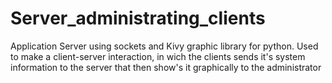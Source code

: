 # Server_administrating_clients
Application Server using sockets and Kivy graphic library for python. Used to make a client-server interaction, in wich the clients sends it's system information to the server that then show's it graphically to the administrator
